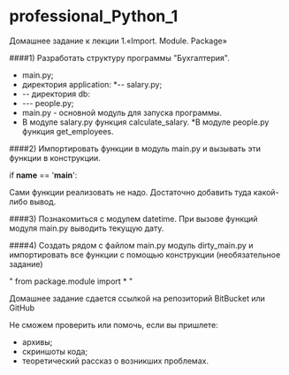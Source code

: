 # professional_Python_1

Домашнее задание к лекции 1.«Import. Module. Package»

####1) Разработать структуру программы "Бухгалтерия".

   * main.py;
   * директория application:
   *-- salary.py;
   * -- директория db:
   * --- people.py;
   * main.py - основной модуль для запуска программы.
   * В модуле salary.py функция calculate_salary.
   *В модуле people.py функция get_employees.

####2) Импортировать функции в модуль main.py и вызывать эти функции в конструкции.

if __name__ == '__main__':

Сами функции реализовать не надо. Достаточно добавить туда какой-либо вывод.

####3) Познакомиться с модулем datetime. При вызове функций модуля main.py выводить текущую дату.


####4) Создать рядом с файлом main.py модуль dirty_main.py и импортировать все функции с помощью конструкции (необязательное задание)

  " from package.module import * "

Домашнее задание сдается ссылкой на репозиторий BitBucket или GitHub

Не сможем проверить или помочь, если вы пришлете:

* архивы;
* скриншоты кода;
* теоретический рассказ о возникших проблемах.
